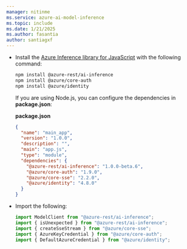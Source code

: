 ```yaml
---
manager: nitinme
ms.service: azure-ai-model-inference
ms.topic: include
ms.date: 1/21/2025
ms.author: fasantia
author: santiagxf
---
```


* Install the [Azure Inference library for JavaScript](https://aka.ms/azsdk/azure-ai-inference/javascript/reference) with the following command:

  ```bash
  npm install @azure-rest/ai-inference
  npm install @azure/core-auth
  npm install @azure/identity
  ```

  If you are using Node.js, you can configure the dependencies in **package.json**:

  __package.json__

  ```json
  {
    "name": "main_app",
    "version": "1.0.0",
    "description": "",
    "main": "app.js",
    "type": "module",
    "dependencies": {
      "@azure-rest/ai-inference": "1.0.0-beta.6",
      "@azure/core-auth": "1.9.0",
      "@azure/core-sse": "2.2.0",
      "@azure/identity": "4.8.0"
    }
  }
  ```

* Import the following:

  ```javascript
  import ModelClient from "@azure-rest/ai-inference";
  import { isUnexpected } from "@azure-rest/ai-inference";
  import { createSseStream } from "@azure/core-sse";
  import { AzureKeyCredential } from "@azure/core-auth";
  import { DefaultAzureCredential } from "@azure/identity";
  ```
